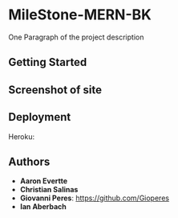 # MileStone-MERN-BK

One Paragraph of the project description


## Getting Started
## Screenshot of site 
## Deployment

Heroku: 

## Authors

  - **Aaron Evertte** 
  - **Christian Salinas**
  - **Giovanni Peres**:
  https://github.com/Gioperes
  - **Ian Aberbach**

